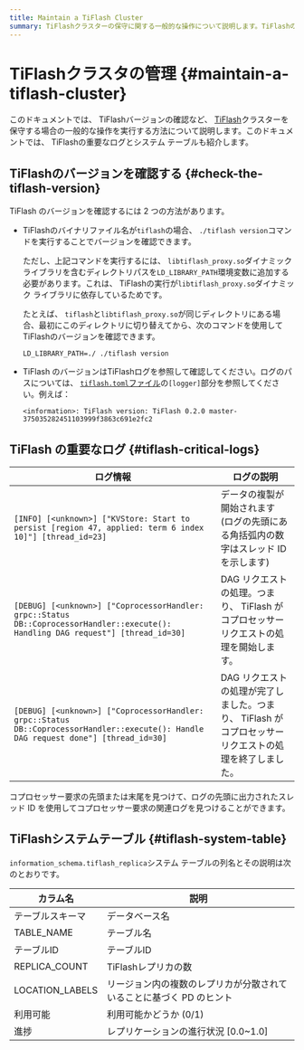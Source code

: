 ```yaml
---
title: Maintain a TiFlash Cluster
summary: TiFlashクラスターの保守に関する一般的な操作について説明します。TiFlashのバージョンを確認する方法と重要なログ、システムテーブルについて説明します。ログにはデータの複製開始やコプロセッサーリクエストの処理などが含まれます。システムテーブルにはテーブルスキーマ、テーブル名、テーブルID、TiFlashレプリカの数などが含まれます。
---
```


# TiFlashクラスタの管理 {#maintain-a-tiflash-cluster}

このドキュメントでは、 TiFlashバージョンの確認など、 [TiFlash](/tiflash/tiflash-overview.md)クラスターを保守する場合の一般的な操作を実行する方法について説明します。このドキュメントでは、 TiFlashの重要なログとシステム テーブルも紹介します。

## TiFlashのバージョンを確認する {#check-the-tiflash-version}

TiFlash のバージョンを確認するには 2 つの方法があります。

-   TiFlashのバイナリファイル名が`tiflash`の場合、 `./tiflash version`コマンドを実行することでバージョンを確認できます。

    ただし、上記コマンドを実行するには、 `libtiflash_proxy.so`ダイナミックライブラリを含むディレクトリパスを`LD_LIBRARY_PATH`環境変数に追加する必要があります。これは、 TiFlashの実行が`libtiflash_proxy.so`ダイナミック ライブラリに依存しているためです。

    たとえば、 `tiflash`と`libtiflash_proxy.so`が同じディレクトリにある場合、最初にこのディレクトリに切り替えてから、次のコマンドを使用してTiFlashのバージョンを確認できます。

    ```shell
    LD_LIBRARY_PATH=./ ./tiflash version
    ```

-   TiFlash のバージョンはTiFlashログを参照して確認してください。ログのパスについては、 [`tiflash.toml`ファイル](/tiflash/tiflash-configuration.md#configure-the-tiflashtoml-file)の`[logger]`部分を参照してください。例えば：

        <information>: TiFlash version: TiFlash 0.2.0 master-375035282451103999f3863c691e2fc2

## TiFlash の重要なログ {#tiflash-critical-logs}

| ログ情報                                                                                                                                 | ログの説明                                                     |
| ------------------------------------------------------------------------------------------------------------------------------------ | --------------------------------------------------------- |
| `[INFO] [<unknown>] ["KVStore: Start to persist [region 47, applied: term 6 index 10]"] [thread_id=23]`                              | データの複製が開始されます (ログの先頭にある角括弧内の数字はスレッド ID を示します)             |
| `[DEBUG] [<unknown>] ["CoprocessorHandler: grpc::Status DB::CoprocessorHandler::execute(): Handling DAG request"] [thread_id=30]`    | DAG リクエストの処理。つまり、 TiFlash がコプロセッサーリクエストの処理を開始します。         |
| `[DEBUG] [<unknown>] ["CoprocessorHandler: grpc::Status DB::CoprocessorHandler::execute(): Handle DAG request done"] [thread_id=30]` | DAG リクエストの処理が完了しました。つまり、 TiFlash がコプロセッサーリクエストの処理を終了しました。 |

コプロセッサー要求の先頭または末尾を見つけて、ログの先頭に出力されたスレッド ID を使用してコプロセッサー要求の関連ログを見つけることができます。

## TiFlashシステムテーブル {#tiflash-system-table}

`information_schema.tiflash_replica`システム テーブルの列名とその説明は次のとおりです。

| カラム名            | 説明                                   |
| --------------- | ------------------------------------ |
| テーブルスキーマ        | データベース名                              |
| TABLE_NAME      | テーブル名                                |
| テーブルID          | テーブルID                               |
| REPLICA_COUNT   | TiFlashレプリカの数                        |
| LOCATION_LABELS | リージョン内の複数のレプリカが分散されていることに基づく PD のヒント |
| 利用可能            | 利用可能かどうか (0/1)                       |
| 進捗              | レプリケーションの進行状況 [0.0~1.0]              |
